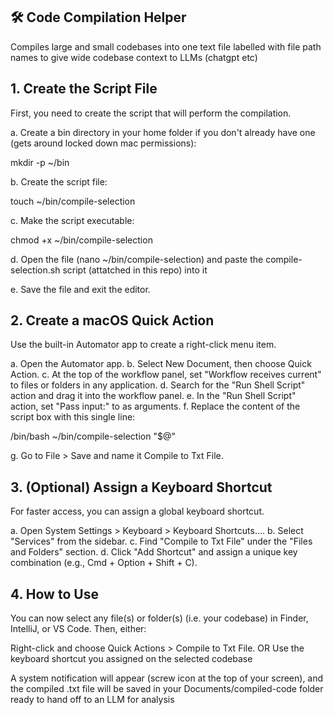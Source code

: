 
## 🛠️ Code Compilation Helper
Compiles large and small codebases into one text file labelled with file path names to give wide codebase context to LLMs (chatgpt etc)

## 1. Create the Script File
First, you need to create the script that will perform the compilation.

a. Create a bin directory in your home folder if you don't already have one (gets around locked down mac permissions):

mkdir -p ~/bin

b. Create the script file:

touch ~/bin/compile-selection

c. Make the script executable:

chmod +x ~/bin/compile-selection

d. Open the file (nano ~/bin/compile-selection) and paste the compile-selection.sh script (attatched in this repo) into it

e. Save the file and exit the editor.

## 2. Create a macOS Quick Action
Use the built-in Automator app to create a right-click menu item.

a. Open the Automator app.
b. Select New Document, then choose Quick Action.
c. At the top of the workflow panel, set "Workflow receives current" to files or folders in any application.
d. Search for the "Run Shell Script" action and drag it into the workflow panel.
e. In the "Run Shell Script" action, set "Pass input:" to as arguments.
f. Replace the content of the script box with this single line:

/bin/bash ~/bin/compile-selection "$@"

g. Go to File > Save and name it Compile to Txt File.

## 3. (Optional) Assign a Keyboard Shortcut
For faster access, you can assign a global keyboard shortcut.

a. Open System Settings > Keyboard > Keyboard Shortcuts....
b. Select "Services" from the sidebar.
c. Find "Compile to Txt File" under the "Files and Folders" section.
d. Click "Add Shortcut" and assign a unique key combination (e.g., Cmd + Option + Shift + C).

## 4. How to Use
You can now select any file(s) or folder(s) (i.e. your codebase) in Finder, IntelliJ, or VS Code. Then, either:

Right-click and choose Quick Actions > Compile to Txt File.
OR
Use the keyboard shortcut you assigned on the selected codebase

A system notification will appear (screw icon at the top of your screen), and the compiled .txt file will be saved in your Documents/compiled-code folder ready to hand off to an LLM for analysis
